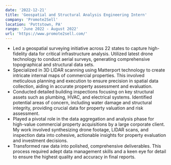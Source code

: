 ```yaml
---
date: '2022-12-21'
title: 'Geospatial and Structural Analysis Engineering Intern'
company: 'Promote2Sell'
location: 'Pottstown, PA'
range: 'June 2022 - August 2022'
url: 'https://www.promote2sell.com/'
---
```


- Led a geospatial surveying initiative across 22 states to capture high-fidelity data for critical infrastructure analysis. Utilized latest drone technology to conduct aerial surveys, generating comprehensive topographical and structural data sets.
- Specialized in 3D LIDAR scanning using Matterport technology to create intricate internal maps of commercial properties. This involved meticulous planning and execution to ensure precision in spatial data collection, aiding in accurate property assessment and evaluation.
- Conducted detailed building inspections focusing on key structural assets such as plumbing, HVAC, and electrical systems. Identified potential areas of concern, including water damage and structural integrity, providing crucial data for property valuation and risk assessment.
- Played a pivotal role in the data aggregation and analysis phase for high-value commercial property acquisitions by a large corporate client. My work involved synthesizing drone footage, LIDAR scans, and inspection data into cohesive, actionable insights for property evaluation and investment decisions.
- Transformed raw data into polished, comprehensive deliverables. This process required adept data management skills and a keen eye for detail to ensure the highest quality and accuracy in final reports.
